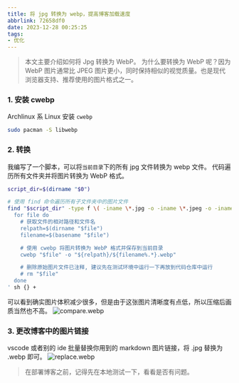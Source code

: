 ```yaml
---
title: 将 jpg 转换为 webp，提高博客加载速度
abbrlink: 72658df0
date: 2023-12-28 00:25:25
tags:
- 优化
---
```

> 本文主要介绍如何将 Jpg 转换为 WebP。
> 为什么要转换为 WebP 呢？因为 WebP 图片通常比 JPEG 图片更小，同时保持相似的视觉质量。也是现代浏览器支持、推荐使用的图片格式之一。

### 1. 安装 cwebp

Archlinux 系 Linux 安装 `cwebp`
```bash
sudo pacman -S libwebp
```
### 2. 转换
我编写了一个脚本，可以将`当前目录`下的所有 jpg 文件转换为 webp 文件。
代码遍历所有文件夹并将图片转换为 WebP 格式。
```bash
script_dir=$(dirname "$0")

# 使用 find 命令遍历所有子文件夹中的图片文件
find "$script_dir" -type f \( -iname \*.jpg -o -iname \*.jpeg -o -iname \*.png \) -exec sh -c '
  for file do
    # 获取文件的相对路径和文件名
    relpath=$(dirname "$file")
    filename=$(basename "$file")

    # 使用 cwebp 将图片转换为 WebP 格式并保存到当前目录
    cwebp "$file" -o "${relpath}/${filename%.*}.webp"

    # 删除原始图片文件已注释, 建议先在测试环境中运行一下再放到代码仓库中运行
    # rm "$file"
  done
' sh {} +
```
可以看到确实图片体积减少很多，但是由于这张图片清晰度有点低，所以压缩后画质当然也不高。
![compare.webp](compare.webp)

### 3. 更改博客中的图片链接

vscode 或者别的 ide 批量替换你用到的 markdown 图片链接，将 .jpg 替换为 .webp 即可。
![replace.webp](replace.webp)

> 在部署博客之前，记得先在本地测试一下，看看是否有问题。